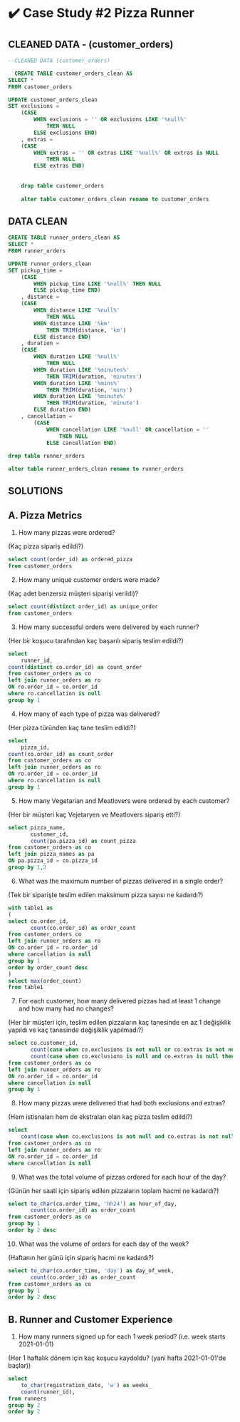 # :heavy_check_mark: Case Study #2 Pizza Runner

## CLEANED DATA - (customer_orders)

````sql
--CLEANED DATA (customer_orders)

  CREATE TABLE customer_orders_clean AS
SELECT * 
FROM customer_orders

UPDATE customer_orders_clean
SET exclusions =
    (CASE 
        WHEN exclusions = '' OR exclusions LIKE '%null%'
            THEN NULL 
        ELSE exclusions END)
    , extras = 
    (CASE 
        WHEN extras = '' OR extras LIKE '%null%' OR extras is NULL
            THEN NULL
        ELSE extras END)
		
		
	drop table customer_orders	
	
	alter table customer_orders_clean rename to customer_orders
  `````
## DATA CLEAN

````sql
CREATE TABLE runner_orders_clean AS
SELECT *
FROM runner_orders	

UPDATE runner_orders_clean
SET pickup_time = 
    (CASE 
        WHEN pickup_time LIKE '%null%' THEN NULL
        ELSE pickup_time END)
    , distance = 
    (CASE
        WHEN distance LIKE '%null%'
            THEN NULL
        WHEN distance LIKE '%km'
            THEN TRIM(distance, 'km')
        ELSE distance END)
    , duration = 
    (CASE 
        WHEN duration LIKE '%null%'
            THEN NULL
        WHEN duration LIKE '%minutes%'
            THEN TRIM(duration, 'minutes')
        WHEN duration LIKE '%mins%'
            THEN TRIM(duration, 'mins')
        WHEN duration LIKE '%minute%'
            THEN TRIM(duration, 'minute')
        ELSE duration END)
    , cancellation =
        (CASE 
            WHEN cancellation LIKE '%null' OR cancellation = ''
                THEN NULL
            ELSE cancellation END)
			
drop table runner_orders	

alter table runner_orders_clean rename to runner_orders
`````

## SOLUTIONS
## A. Pizza Metrics

1. How many pizzas were ordered?

(Kaç pizza sipariş edildi?)
````sql
select count(order_id) as ordered_pizza 
from customer_orders
`````
2. How many unique customer orders were made?

(Kaç adet benzersiz müşteri siparişi verildi)?
````sql
select count(distinct order_id) as unique_order 
from customer_orders
`````

3. How many successful orders were delivered by each runner?

(Her bir koşucu tarafından kaç başarılı sipariş teslim edildi?)
````sql
select
	runner_id,
count(distinct co.order_id) as count_order
from customer_orders as co
left join runner_orders as ro
ON ro.order_id = co.order_id
where ro.cancellation is null
group by 1
`````

4. How many of each type of pizza was delivered?

(Her pizza türünden kaç tane teslim edildi?)
````sql
select
	pizza_id,
count(co.order_id) as count_order
from customer_orders as co
left join runner_orders as ro
ON ro.order_id = co.order_id
where ro.cancellation is null
group by 1
`````


5. How many Vegetarian and Meatlovers were ordered by each customer?

(Her bir müşteri kaç Vejetaryen ve Meatlovers sipariş etti?)
````sql
select pizza_name,
	   customer_id,
	   count(pa.pizza_id) as count_pizza
from customer_orders as co
left join pizza_names as pa
ON pa.pizza_id = co.pizza_id
group by 1,2
`````

6. What was the maximum number of pizzas delivered in a single order?

(Tek bir siparişte teslim edilen maksimum pizza sayısı ne kadardı?)
````sql
with table1 as 
(
select co.order_id,
       count(co.order_id) as order_count
from customer_orders co
left join runner_orders as ro
ON co.order_id = ro.order_id
where cancellation is null
group by 1
order by order_count desc
)
select max(order_count)
from table1
`````

7. For each customer, how many delivered pizzas had at least 1 change and how many had no changes?

(Her bir müşteri için, teslim edilen pizzaların kaç tanesinde en az 1 değişiklik yapıldı ve kaç tanesinde değişiklik yapılmadı?)
````sql
select co.customer_id,
	   count(case when co.exclusions is not null or co.extras is not null then 'change' end) as change,
	   count(case when co.exclusions is null and co.extras is null then 'not change' end) as not_change
from customer_orders as co
left join runner_orders as ro
ON ro.order_id = co.order_id
where cancellation is null
group by 1
`````

8. How many pizzas were delivered that had both exclusions and extras?

(Hem istisnaları hem de ekstraları olan kaç pizza teslim edildi?)
````sql
select
	count(case when co.exclusions is not null and co.extras is not null then 'both' end) as both_change
from customer_orders as co
left join runner_orders as ro
ON ro.order_id = co.order_id
where cancellation is null 
`````

9. What was the total volume of pizzas ordered for each hour of the day?

(Günün her saati için sipariş edilen pizzaların toplam hacmi ne kadardı?)
````sql
select to_char(co.order_time, 'hh24') as hour_of_day,
	   count(co.order_id) as order_count
from customer_orders as co
group by 1
order by 2 desc
`````

10. What was the volume of orders for each day of the week?

(Haftanın her günü için sipariş hacmi ne kadardı?)
````sql
select to_char(co.order_time, 'day') as day_of_week,
	   count(co.order_id) as order_count
from customer_orders as co
group by 1
order by 2 desc
`````

## B. Runner and Customer Experience

1. How many runners signed up for each 1 week period? (i.e. week starts 2021-01-01)

(Her 1 haftalık dönem için kaç koşucu kaydoldu? (yani hafta 2021-01-01'de başlar))
````sql
select 
	to_char(registration_date, 'w') as weeks_
	count(runner_id),
from runners
group by 2
order by 2 
`````
